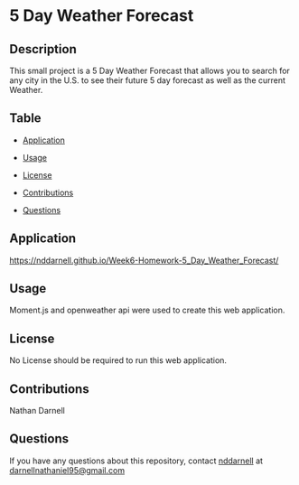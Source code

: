 # 5 Day Weather Forecast


## Description

This small project is a 5 Day Weather Forecast that allows you to search for any city in the U.S. to see their future 5 day forecast as well as the current Weather.

## Table

* [Application](#application)

* [Usage](#usage)

* [License](#license)

* [Contributions](#contributions)

* [Questions](#questions)

## Application

https://nddarnell.github.io/Week6-Homework-5_Day_Weather_Forecast/

## Usage

Moment.js and openweather api were used to create this web application.

## License

No License should be required to run this web application.

## Contributions

Nathan Darnell

## Questions

If you have any questions about this repository, contact [nddarnell](https://github.com/nddarnell) at darnellnathaniel95@gmail.com
